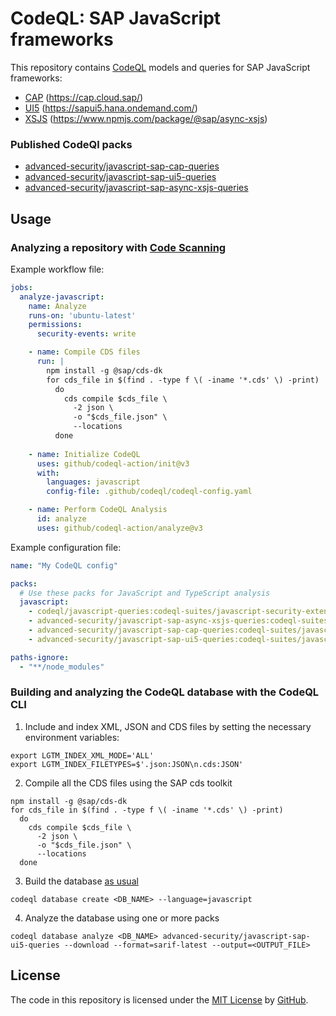 # CodeQL: SAP JavaScript frameworks
This repository contains [CodeQL](https://codeql.github.com/) models and queries for SAP JavaScript frameworks:
- [CAP](javascript/frameworks/cap) (https://cap.cloud.sap/)
- [UI5](javascript/frameworks/ui5) (https://sapui5.hana.ondemand.com/)
- [XSJS](javascript/frameworks/xsjs) (https://www.npmjs.com/package/@sap/async-xsjs)

### Published CodeQl packs
- [advanced-security/javascript-sap-cap-queries](https://github.com/advanced-security/codeql-sap-js/pkgs/container/javascript-sap-cap-queries)
- [advanced-security/javascript-sap-ui5-queries](https://github.com/advanced-security/codeql-sap-js/pkgs/container/javascript-sap-ui5-queries)
- [advanced-security/javascript-sap-async-xsjs-queries](https://github.com/advanced-security/codeql-sap-js/pkgs/container/javascript-sap-async-xsjs-queries)

## Usage 

### Analyzing a repository with [Code Scanning](https://docs.github.com/en/code-security/code-scanning/creating-an-advanced-setup-for-code-scanning/customizing-your-advanced-setup-for-code-scanning#using-query-packs)
Example workflow file:
```yaml
jobs:
  analyze-javascript:
    name: Analyze
    runs-on: 'ubuntu-latest'
    permissions:
      security-events: write

    - name: Compile CDS files
      run: |
        npm install -g @sap/cds-dk
        for cds_file in $(find . -type f \( -iname '*.cds' \) -print)
          do
            cds compile $cds_file \
              -2 json \
              -o "$cds_file.json" \
              --locations
          done
      
    - name: Initialize CodeQL
      uses: github/codeql-action/init@v3
      with:
        languages: javascript
        config-file: .github/codeql/codeql-config.yaml

    - name: Perform CodeQL Analysis
      id: analyze
      uses: github/codeql-action/analyze@v3
```
Example configuration file:
```yaml
name: "My CodeQL config"

packs:
  # Use these packs for JavaScript and TypeScript analysis
  javascript:
    - codeql/javascript-queries:codeql-suites/javascript-security-extended.qls
    - advanced-security/javascript-sap-async-xsjs-queries:codeql-suites/javascript-security-extended.qls
    - advanced-security/javascript-sap-cap-queries:codeql-suites/javascript-security-extended.qls
    - advanced-security/javascript-sap-ui5-queries:codeql-suites/javascript-security-extended.qls

paths-ignore:
  - "**/node_modules"
```
### Building and analyzing the CodeQL database with the CodeQL CLI

1. Include and index XML, JSON and CDS files by setting the necessary environment variables:
```
export LGTM_INDEX_XML_MODE='ALL'
export LGTM_INDEX_FILETYPES=$'.json:JSON\n.cds:JSON'
```
2. Compile all the CDS files using the SAP cds toolkit
```
npm install -g @sap/cds-dk
for cds_file in $(find . -type f \( -iname '*.cds' \) -print)
  do
    cds compile $cds_file \
      -2 json \
      -o "$cds_file.json" \
      --locations
  done
```
3. Build the database [as usual](https://docs.github.com/en/code-security/codeql-cli/codeql-cli-manual/database-create)
```
codeql database create <DB_NAME> --language=javascript
```
4. Analyze the database using one or more packs
```
codeql database analyze <DB_NAME> advanced-security/javascript-sap-ui5-queries --download --format=sarif-latest --output=<OUTPUT_FILE>
```

## License

The code in this repository is licensed under the [MIT License](LICENSE) by [GitHub](https://github.com).
